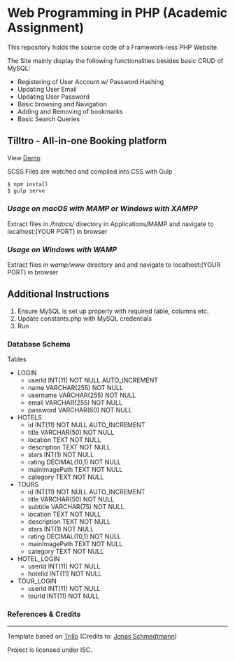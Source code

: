 # Web Programming in PHP (Academic Assignment)

This repository holds the source code of a Framework-less PHP Website.

The Site mainly display the following functionalities besides basic CRUD of MySQL:

- Registering of User Account w/ Password Hashing
- Updating User Email
- Updating User Password
- Basic browsing and Navigation
- Adding and Removing of bookmarks
- Basic Search Queries

## Tilltro - All-in-one Booking platform

View [Demo](https://zac.qzonetech.com/)

SCSS Files are watched and compiled into CSS with Gulp

```bash
$ npm install
$ gulp serve
```

### _Usage on macOS with MAMP or Windows with XAMPP_

Extract files in _/htdocs/_ directory in Applications/MAMP and navigate to localhost:(YOUR PORT) in browser

### _Usage on Windows with WAMP_

Extract files in _wamp/www_ directory and and navigate to localhost:(YOUR PORT) in browser

## **Additional Instructions**

1. Ensure MySQL is set up properly with required table, columns etc.
2. Update constants.php with MySQL credentials
3. Run

### Database Schema

Tables

- LOGIN
  - userId INT(11) NOT NULL AUTO_INCREMENT
  - name VARCHAR(255) NOT NULL
  - username VARCHAR(255) NOT NULL
  - email VARCHAR(255) NOT NULL
  - password VARCHAR(60) NOT NULL
- HOTELS
  - id INT(11) NOT NULL AUTO_INCREMENT
  - title VARCHAR(50) NOT NULL
  - location TEXT NOT NULL
  - description TEXT  NOT NULL
  - stars INT(1) NOT NULL
  - rating DECIMAL(10,1) NOT NULL
  - mainImagePath TEXT NOT NULL
  - category TEXT NOT NULL
- TOURS
  - id INT(11) NOT NULL AUTO_INCREMENT
  - title VARCHAR(50) NOT NULL
  - subtitle VARCHAR(75) NOT NULL
  - location TEXT NOT NULL
  - description TEXT  NOT NULL
  - stars INT(1) NOT NULL
  - rating DECIMAL(10,1) NOT NULL
  - mainImagePath TEXT NOT NULL
  - category TEXT NOT NULL
- HOTEL_LOGIN
  - userId INT(11) NOT NULL
  - hotelId INT(11) NOT NULL
- TOUR_LOGIN
  - userId INT(11) NOT NULL
  - tourId INT(11) NOT NULL

### **References & Credits**

---

Template based on [Trillo](https://github.com/jonasschmedtmann/advanced-css-course/tree/master/Trillo/final) (Credits to: [Jonas Schmedtmann](https://github.com/jonasschmedtmann))

Project is licensed under ISC.